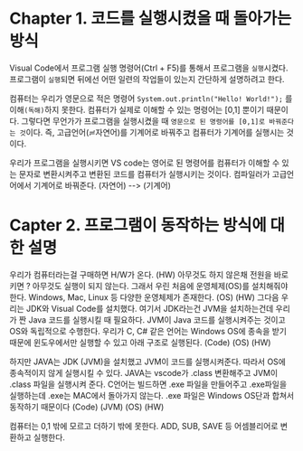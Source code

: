 # Chapter 1. 코드를 실행시켰을 때 돌아가는 방식
Visual Code에서 프로그램 실행 명령어(Ctrl + F5)를 통해서 프로그램을 `실행`시켰다.\
프로그램이 `실행`되면 뒤에선 어떤 일련의 작업들이 있는지 간단하게 설명하려고 한다.

컴퓨터는 우리가 영문으로 적은 명령어 `System.out.println("Hello! World!");` 를 이해`(독해)`하지 못한다. 컴퓨터가 실제로 이해할 수 있는 명령어는 [0,1] 뿐이기 때문이다. 그렇다면 무언가가 프로그램을 실행시켰을 때 `영문으로 된 명령어를 [0,1]로 바꿔준다는 것`이다. 즉, 고급언어(≓자연어)를 기계어로 바꿔주고 컴퓨터가 기계어를 실행시는 것이다.

우리가 프로그램을 실행시키면 VS code는 영어로 된 명령어를 컴퓨터가 이해할 수 있는 문자로 변환시켜주고
변환된 코드를 컴퓨터가 실행시키는 것이다.
컴파일러가 고급언어에서 기계어로 바꿔준다. (자연어) --> (기계어)

# Capter 2. 프로그램이 동작하는 방식에 대한 설명
우리가 컴퓨터라는걸 구매하면 H/W가 온다.
(HW)
아무것도 하지 않은채 전원을 바로 키면 ? 아무것도 실행이 되지 않는다.
그래서 우린 처음에 운영체제(OS)를 설치해줘야한다.
Windows, Mac, Linux 등 다양한 운영체제가 존재한다.
(OS)
(HW)
그다음 우리는 JDK와 Visual Code를 설치했다.
여기서 JDK라는건 JVM을 설치하는건데 우리가 짠 Java 코드를 실행시킬 때 필요하다.
JVM이 Java 코드를 실행시켜주는 것이고 OS와 독립적으로 수행한다.
우리가 C, C# 같은 언어는 Windows OS에 종속을 받기 때문에 윈도우에서만 실행할 수 있고 아래 구조로 실행된다.
(Code)
(OS)
(HW)

하지만 JAVA는 JDK (JVM)을 설치했고 JVM이 코드를 실행시켜준다. 따라서 OS에 종속적이지 않게 실행시킬 수 있다.
JAVA는 vscode가 .class 변환해주고 JVM이 .class 파일을 실행시켜 준다.
C언어는 빌드하면 .exe 파일을 만들어주고 .exe파일을 실행하는데 .exe는 MAC에서 돌아가지 않는다.
.exe 파일은 Windows OS단과 합쳐서 동작하기 때문이다
(Code)
(JVM)
(OS)
(HW)

컴퓨터는 0,1 밖에 모르고 더하기 밖에 못한다.
ADD, SUB, SAVE 등 어셈블리어로 변환하고 실행한다.